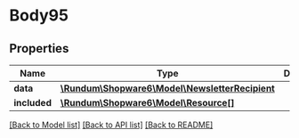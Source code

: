 # Body95

## Properties
Name | Type | Description | Notes
------------ | ------------- | ------------- | -------------
**data** | [**\Rundum\Shopware6\Model\NewsletterRecipient**](NewsletterRecipient.md) |  | [optional] 
**included** | [**\Rundum\Shopware6\Model\Resource[]**](Resource.md) |  | [optional] 

[[Back to Model list]](../../README.md#documentation-for-models) [[Back to API list]](../../README.md#documentation-for-api-endpoints) [[Back to README]](../../README.md)


